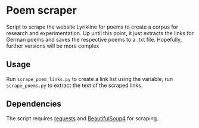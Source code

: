 # Poem scraper
Script to scrape the website Lyrikline for poems to create a corpus for research and experimentation. Up until this point, it just extracts the links for German poems and saves the respective poems to a .txt file. Hopefully, further versions will be more complex

## Usage
Run `scrape_poem_links.py` to create a link list using the variable, run `scrape_poems.py` to extract the text of the scraped links.

## Dependencies
The script requires [requests](https://pypi.org/project/requests2/) and [BeautifulSoup4](https://pypi.org/project/beautifulsoup4/) for scraping.